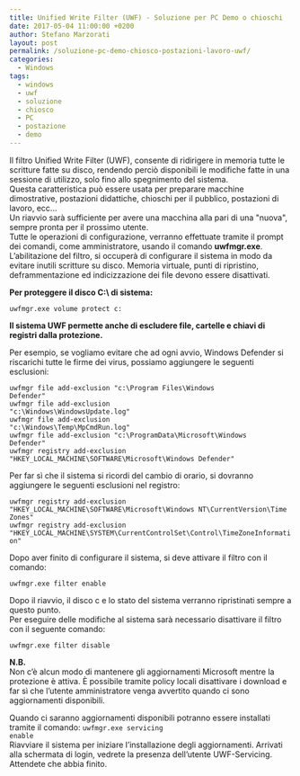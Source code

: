 ```yaml
---
title: Unified Write Filter (UWF) - Soluzione per PC Demo o chioschi
date: 2017-05-04 11:00:00 +0200
author: Stefano Marzorati
layout: post
permalink: /soluzione-pc-demo-chiosco-postazioni-lavoro-uwf/
categories:
  - Windows
tags:
  - windows
  - uwf
  - soluzione
  - chiosco
  - PC
  - postazione
  - demo
---
```

Il filtro Unified Write Filter (UWF), consente di ridirigere in memoria tutte le scritture fatte su disco, rendendo perciò disponibili le modifiche fatte in una sessione di utilizzo, solo fino allo spegnimento del sistema.   
Questa caratteristica può essere usata per preparare macchine dimostrative, postazioni didattiche, chioschi per il pubblico, postazioni di lavoro, ecc...   
Un riavvio sarà sufficiente per avere una macchina alla pari di una "nuova", sempre pronta per il prossimo utente.   
Tutte le operazioni di configurazione, verranno effettuate tramite il prompt dei comandi, come amministratore, usando il comando **uwfmgr.exe**.   
L’abilitazione del filtro, si occuperà di configurare il sistema in modo da evitare inutili scritture su disco. Memoria virtuale, punti di ripristino, deframmentazione ed indicizzazione dei file devono essere disattivati.   

**Per proteggere il disco C:\ di sistema:**   

<code>uwfmgr.exe volume protect c:</code>   

**Il sistema UWF permette anche di escludere file, cartelle e chiavi di registri dalla protezione.**   

Per esempio, se vogliamo evitare che ad ogni avvio, Windows Defender si riscarichi tutte le firme dei virus, possiamo aggiungere le seguenti esclusioni:   

<code>uwfmgr file add-exclusion "c:\Program Files\Windows Defender"</code>   
<code>uwfmgr file add-exclusion "c:\Windows\WindowsUpdate.log"</code>   
<code>uwfmgr file add-exclusion "c:\Windows\Temp\MpCmdRun.log"</code>   
<code>uwfmgr file add-exclusion "c:\ProgramData\Microsoft\Windows Defender"</code>   
<code>uwfmgr registry add-exclusion "HKEY_LOCAL_MACHINE\SOFTWARE\Microsoft\Windows Defender"</code>   

Per far sì che il sistema si ricordi del cambio di orario, si dovranno aggiungere le seguenti esclusioni nel registro:   

<code>uwfmgr registry add-exclusion "HKEY_LOCAL_MACHINE\SOFTWARE\Microsoft\Windows NT\CurrentVersion\Time Zones"</code>   
<code>uwfmgr registry add-exclusion "HKEY_LOCAL_MACHINE\SYSTEM\CurrentControlSet\Control\TimeZoneInformation"</code>   

Dopo aver finito di configurare il sistema, si deve attivare il filtro con il comando:   

<code>uwfmgr.exe filter enable</code>   

Dopo il riavvio, il disco c e lo stato del sistema verranno ripristinati sempre a questo punto.   
Per eseguire delle modifiche al sistema sarà necessario disattivare il filtro con il seguente comando:   

<code>uwfmgr.exe filter disable</code>   

**N.B.**   
Non c’è alcun modo di mantenere gli aggiornamenti Microsoft mentre la protezione è attiva. È possibile tramite policy locali disattivare i download e far sì che l’utente amministratore venga avvertito quando ci sono aggiornamenti disponibili.   

Quando ci saranno aggiornamenti disponibili potranno essere installati tramite il comando: <code>uwfmgr.exe servicing enable</code>   
Riavviare il sistema per iniziare l’installazione degli aggiornamenti. Arrivati alla schermata di login, vedrete la presenza dell’utente UWF-Servicing.   
Attendete che abbia finito.

